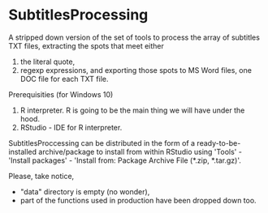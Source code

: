 # SubtitlesProcessing

A stripped down version of the set of tools to process the array of subtitles TXT files, extracting the spots that meet either
1) the literal quote,
2) regexp expressions,
and exporting those spots to MS Word files, one DOC file for each TXT file.

Prerequisities (for Windows 10)
1. R interpreter. R is going to be the main thing we will have under the hood.
2. RStudio - IDE for R interpreter.

SubtitlesProccessing can be distributed in the form of a ready-to-be-installed archive/package to install from within RStudio using 'Tools' - 'Install packages' - 'Install from: Package Archive File (*.zip, *.tar.gz)'.

Please, take notice,
* "data" directory is empty (no wonder),
* part of the functions used in production have been dropped down too.
